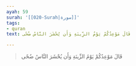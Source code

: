 ```yaml
---
ayah: 59
surah: '[[020-Surah|سورة]]'
tags:
- quran
text: قَالَ مَوْعِدُكُمْ يَوْمُ الزِّينَةِ وَأَن يُحْشَرَ النَّاسُ ضُحًى

---
```

> قَالَ مَوْعِدُكُمْ يَوْمُ الزِّينَةِ وَأَن يُحْشَرَ النَّاسُ ضُحًى
